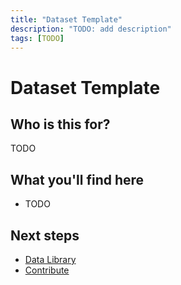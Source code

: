 ```yaml
---
title: "Dataset Template"
description: "TODO: add description"
tags: [TODO]
---
```


# Dataset Template

## Who is this for?

TODO

## What you'll find here

- TODO

## Next steps

- [Data Library](./index.md)
- [Contribute](./contribute.md)
